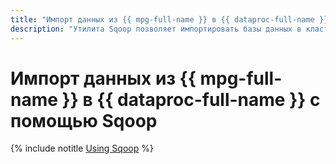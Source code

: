 ```yaml
---
title: "Импорт данных из {{ mpg-full-name }} в {{ dataproc-full-name }} с помощью Sqoop"
description: "Утилита Sqoop позволяет импортировать базы данных в кластер {{ dataproc-name }}. В зависимости от конфигурации кластера {{ dataproc-name }} вы можете выполнить импорт в бакет {{ objstorage-full-name }}, директорию HDFS, Apache Hive и Apache HBase."
---
```


# Импорт данных из {{ mpg-full-name }} в {{ dataproc-full-name }} с помощью Sqoop

{% include notitle [Using Sqoop](../../_tutorials/dataplatform/sqoop/sqoop-mpg.md) %}

